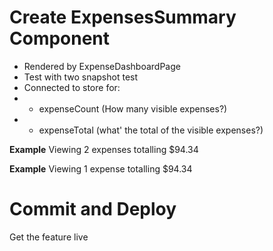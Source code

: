 # Create ExpensesSummary Component

- Rendered by ExpenseDashboardPage
- Test with two snapshot test
- Connected to store for:
- - expenseCount (How many visible expenses?)
- - expenseTotal (what' the total of the visible expenses?)

**Example**
Viewing 2 expenses totalling $94.34

**Example**
Viewing 1 expense totalling $94.34

# Commit and Deploy
Get the feature live